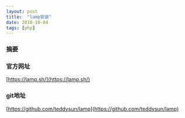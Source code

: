 ```yaml
---
layout: post
title:  "lamp安装"
date: 2018-10-04
tags: [php]
---
```

### 摘要

<!--excerpt-->
### 官方网址
[https://lamp.sh/](https://lamp.sh/)
### git地址
[https://github.com/teddysun/lamp](https://github.com/teddysun/lamp)
